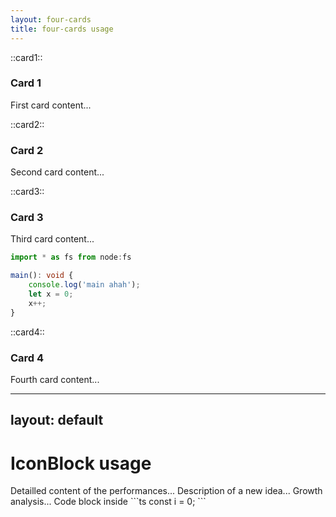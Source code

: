 ```yaml
---
layout: four-cards
title: four-cards usage
---
```


::card1::
### Card 1
First card content...

::card2::
### Card 2
Second card content...

::card3::
### Card 3
Third card content...
```ts
import * as fs from node:fs

main(): void {
    console.log('main ahah');
    let x = 0;
    x++;
} 
```

::card4::
### Card 4
Fourth card content...

---
layout: default
---

# IconBlock usage

<IconBlock color="red" icon="i-carbon:chart-maximum" title="Performances" class='mb-2'>
  Detailled content of the performances...
</IconBlock>

<IconBlock color="blue" icon="i-carbon:idea" title="Innovation" class='mb-2'>
  Description of a new idea...
</IconBlock>

<IconBlock color="green" icon="i-carbon:growth" title="Growth" class='mb-2'>
  Growth analysis...
</IconBlock>

<IconBlock color="violet" icon="i-carbon:code" title="Code" class='mb-2'>
  Code block inside
```ts
const i = 0;
```
</IconBlock>
